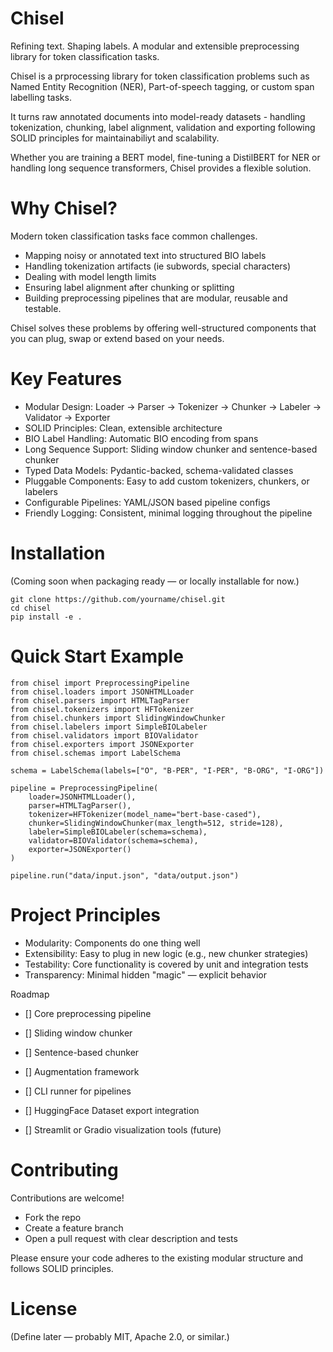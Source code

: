# Chisel
 
Refining text. Shaping labels.
A modular and extensible preprocessing library for token classification tasks.

Chisel is a prprocessing library for token classification problems such as Named Entity Recognition (NER), Part-of-speech tagging, or custom span labelling tasks.

It turns raw annotated documents into model-ready datasets - handling tokenization, chunking, label alignment, validation and exporting following SOLID principles for maintainabiliyt and scalability.

Whether you are training a BERT model, fine-tuning a DistilBERT for NER or handling long sequence transformers, Chisel provides a flexible solution.


# Why Chisel?
Modern token classification tasks face common challenges.
* Mapping noisy or annotated text into structured BIO labels
* Handling tokenization artifacts (ie subwords, special characters)
* Dealing with model length limits
* Ensuring label alignment after chunking or splitting
* Building preprocessing pipelines that are modular, reusable and testable.

Chisel solves these problems by offering well-structured components that you can plug, swap or extend based on your needs.

# Key Features
* Modular Design: Loader → Parser → Tokenizer → Chunker → Labeler → Validator → Exporter
* SOLID Principles: Clean, extensible architecture
* BIO Label Handling: Automatic BIO encoding from spans
* Long Sequence Support: Sliding window chunker and sentence-based chunker
* Typed Data Models: Pydantic-backed, schema-validated classes
* Pluggable Components: Easy to add custom tokenizers, chunkers, or labelers
* Configurable Pipelines: YAML/JSON based pipeline configs
* Friendly Logging: Consistent, minimal logging throughout the pipeline

# Installation
(Coming soon when packaging ready — or locally installable for now.)

```
git clone https://github.com/yourname/chisel.git
cd chisel
pip install -e .
```

# Quick Start Example
```
from chisel import PreprocessingPipeline
from chisel.loaders import JSONHTMLLoader
from chisel.parsers import HTMLTagParser
from chisel.tokenizers import HFTokenizer
from chisel.chunkers import SlidingWindowChunker
from chisel.labelers import SimpleBIOLabeler
from chisel.validators import BIOValidator
from chisel.exporters import JSONExporter
from chisel.schemas import LabelSchema

schema = LabelSchema(labels=["O", "B-PER", "I-PER", "B-ORG", "I-ORG"])

pipeline = PreprocessingPipeline(
    loader=JSONHTMLLoader(),
    parser=HTMLTagParser(),
    tokenizer=HFTokenizer(model_name="bert-base-cased"),
    chunker=SlidingWindowChunker(max_length=512, stride=128),
    labeler=SimpleBIOLabeler(schema=schema),
    validator=BIOValidator(schema=schema),
    exporter=JSONExporter()
)

pipeline.run("data/input.json", "data/output.json")
```

# Project Principles
* Modularity: Components do one thing well
* Extensibility: Easy to plug in new logic (e.g., new chunker strategies)
* Testability: Core functionality is covered by unit and integration tests
* Transparency: Minimal hidden "magic" — explicit behavior

Roadmap
- [] Core preprocessing pipeline

- [] Sliding window chunker

- [] Sentence-based chunker

- [] Augmentation framework

- [] CLI runner for pipelines

- [] HuggingFace Dataset export integration

- [] Streamlit or Gradio visualization tools (future)


# Contributing
Contributions are welcome!

* Fork the repo
* Create a feature branch
* Open a pull request with clear description and tests

Please ensure your code adheres to the existing modular structure and follows SOLID principles.

# License
(Define later — probably MIT, Apache 2.0, or similar.)